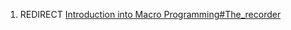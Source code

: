 1.  REDIRECT [Introduction into Macro Programming\#The\_recorder](Introduction_into_Macro_Programming#The_recorder "wikilink")
